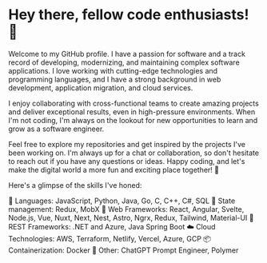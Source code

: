 # Hey there, fellow code enthusiasts! 🎉

Welcome to my GitHub profile. I have a passion for software and a track record of developing, modernizing, and maintaining complex software applications. I love working with cutting-edge technologies and programming languages, and I have a strong background in web development, application migration, and cloud services.

I enjoy collaborating with cross-functional teams to create amazing projects and deliver exceptional results, even in high-pressure environments. When I'm not coding, I'm always on the lookout for new opportunities to learn and grow as a software engineer.

Feel free to explore my repositories and get inspired by the projects I've been working on. I'm always up for a chat or collaboration, so don't hesitate to reach out if you have any questions or ideas. Happy coding, and let's make the digital world a more fun and exciting place together! 🚀


Here's a glimpse of the skills I've honed:

🌟 Languages: JavaScript, Python, Java, Go, C, C++, C#, SQL
🎡 State management: Redux, MobX
🚀 Web Frameworks: React, Angular, Svelte, Node.js, Vue, Nuxt, Next, Nest, Astro, Ngrx, Redux, Tailwind, Material-UI
🔧 REST Frameworks: .NET and Azure, Java Spring Boot
☁️ Cloud Technologies: AWS, Terraform, Netlify, Vercel, Azure, GCP
📦 Containerization: Docker
🤖 Other: ChatGPT Prompt Engineer, Polymer

